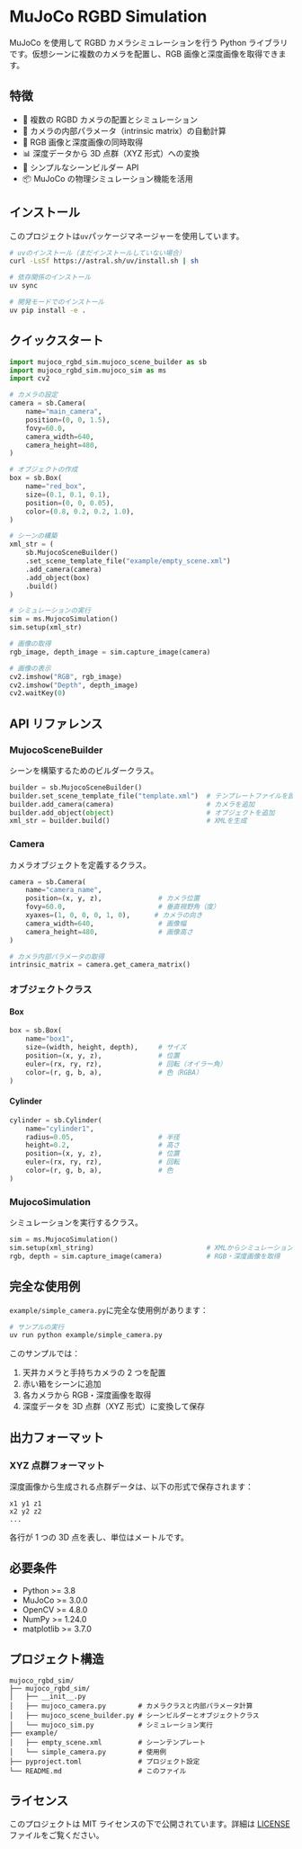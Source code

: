# MuJoCo RGBD Simulation

MuJoCo を使用して RGBD カメラシミュレーションを行う Python ライブラリです。仮想シーンに複数のカメラを配置し、RGB 画像と深度画像を取得できます。

## 特徴

- 🎥 複数の RGBD カメラの配置とシミュレーション
- 📐 カメラの内部パラメータ（intrinsic matrix）の自動計算
- 🎨 RGB 画像と深度画像の同時取得
- 📊 深度データから 3D 点群（XYZ 形式）への変換
- 🔧 シンプルなシーンビルダー API
- 📦 MuJoCo の物理シミュレーション機能を活用

## インストール

このプロジェクトは`uv`パッケージマネージャーを使用しています。

```bash
# uvのインストール（まだインストールしていない場合）
curl -LsSf https://astral.sh/uv/install.sh | sh

# 依存関係のインストール
uv sync

# 開発モードでのインストール
uv pip install -e .
```

## クイックスタート

```python
import mujoco_rgbd_sim.mujoco_scene_builder as sb
import mujoco_rgbd_sim.mujoco_sim as ms
import cv2

# カメラの設定
camera = sb.Camera(
    name="main_camera",
    position=(0, 0, 1.5),
    fovy=60.0,
    camera_width=640,
    camera_height=480,
)

# オブジェクトの作成
box = sb.Box(
    name="red_box",
    size=(0.1, 0.1, 0.1),
    position=(0, 0, 0.05),
    color=(0.8, 0.2, 0.2, 1.0),
)

# シーンの構築
xml_str = (
    sb.MujocoSceneBuilder()
    .set_scene_template_file("example/empty_scene.xml")
    .add_camera(camera)
    .add_object(box)
    .build()
)

# シミュレーションの実行
sim = ms.MujocoSimulation()
sim.setup(xml_str)

# 画像の取得
rgb_image, depth_image = sim.capture_image(camera)

# 画像の表示
cv2.imshow("RGB", rgb_image)
cv2.imshow("Depth", depth_image)
cv2.waitKey(0)
```

## API リファレンス

### MujocoSceneBuilder

シーンを構築するためのビルダークラス。

```python
builder = sb.MujocoSceneBuilder()
builder.set_scene_template_file("template.xml")  # テンプレートファイルを設定
builder.add_camera(camera)                       # カメラを追加
builder.add_object(object)                       # オブジェクトを追加
xml_str = builder.build()                        # XMLを生成
```

### Camera

カメラオブジェクトを定義するクラス。

```python
camera = sb.Camera(
    name="camera_name",
    position=(x, y, z),              # カメラ位置
    fovy=60.0,                       # 垂直視野角（度）
    xyaxes=(1, 0, 0, 0, 1, 0),      # カメラの向き
    camera_width=640,                # 画像幅
    camera_height=480,               # 画像高さ
)

# カメラ内部パラメータの取得
intrinsic_matrix = camera.get_camera_matrix()
```

### オブジェクトクラス

#### Box

```python
box = sb.Box(
    name="box1",
    size=(width, height, depth),     # サイズ
    position=(x, y, z),              # 位置
    euler=(rx, ry, rz),              # 回転（オイラー角）
    color=(r, g, b, a),              # 色（RGBA）
)
```

#### Cylinder

```python
cylinder = sb.Cylinder(
    name="cylinder1",
    radius=0.05,                     # 半径
    height=0.2,                      # 高さ
    position=(x, y, z),              # 位置
    euler=(rx, ry, rz),              # 回転
    color=(r, g, b, a),              # 色
)
```

### MujocoSimulation

シミュレーションを実行するクラス。

```python
sim = ms.MujocoSimulation()
sim.setup(xml_string)                            # XMLからシミュレーションを初期化
rgb, depth = sim.capture_image(camera)           # RGB・深度画像を取得
```

## 完全な使用例

`example/simple_camera.py`に完全な使用例があります：

```bash
# サンプルの実行
uv run python example/simple_camera.py
```

このサンプルでは：

1. 天井カメラと手持ちカメラの 2 つを配置
2. 赤い箱をシーンに追加
3. 各カメラから RGB・深度画像を取得
4. 深度データを 3D 点群（XYZ 形式）に変換して保存

## 出力フォーマット

### XYZ 点群フォーマット

深度画像から生成される点群データは、以下の形式で保存されます：

```
x1 y1 z1
x2 y2 z2
...
```

各行が 1 つの 3D 点を表し、単位はメートルです。

## 必要条件

- Python >= 3.8
- MuJoCo >= 3.0.0
- OpenCV >= 4.8.0
- NumPy >= 1.24.0
- matplotlib >= 3.7.0

## プロジェクト構造

```
mujoco_rgbd_sim/
├── mujoco_rgbd_sim/
│   ├── __init__.py
│   ├── mujoco_camera.py        # カメラクラスと内部パラメータ計算
│   ├── mujoco_scene_builder.py # シーンビルダーとオブジェクトクラス
│   └── mujoco_sim.py           # シミュレーション実行
├── example/
│   ├── empty_scene.xml         # シーンテンプレート
│   └── simple_camera.py        # 使用例
├── pyproject.toml              # プロジェクト設定
└── README.md                   # このファイル
```

## ライセンス

このプロジェクトは MIT ライセンスの下で公開されています。詳細は [LICENSE](LICENSE) ファイルをご覧ください。
